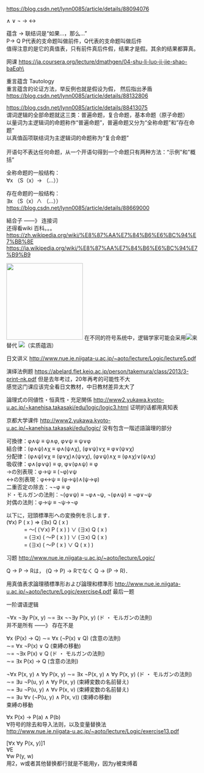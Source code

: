 https://blog.csdn.net/lynn0085/article/details/88094076

∧ ∨ ¬ → ↔

蕴含 → 联结词是“如果…，那么…” <br/>
P→ Q P代表的支命题叫做前件，Q代表的支命题叫做后件<br/>
值得注意的是它的真值表，只有前件真后件假，结果才是假。其余的结果都算真。

网课 https://ja.coursera.org/lecture/dmathgen/04-shu-li-luo-ji-jie-shao-baEqh\

重言蕴含 Tautology <br/>
重言蕴含的论证方法，举反例也就是假设为假， 然后指出矛盾 https://blog.csdn.net/lynn0085/article/details/88132806

https://blog.csdn.net/lynn0085/article/details/88413075<br/>
谓词逻辑的全部命题就这三类：普遍命题，复合命题，基本命题（原子命题）<br/>
以量词为主逻辑词的命题称作“普遍命题”，普遍命题又分为“全称命题”和”存在命题“<br/>
以真值函项联结词为主逻辑词的命题称为“复合命题”<br/><br/>
开语句不表达任何命题，从一个开语句得到一个命题只有两种方法：“示例"和"概括”<br/>

全称命题的一般结构：<br/>
∀x （S（x）→ （…））

存在命题的一般结构：<br/>
∃x （S（x）∧ （…））<br/>
https://blog.csdn.net/lynn0085/article/details/88669000

結合子 ——》 连接词 <br/>
还得看wiki 百科。。。<br/>
https://zh.wikipedia.org/wiki/%E8%87%AA%E7%84%B6%E6%BC%94%E7%BB%8E <br/>
https://ja.wikipedia.org/wiki/%E8%87%AA%E7%84%B6%E6%BC%94%E7%B9%B9 <br/>

<img src="https://pic1.zhimg.com/v2-34100ece73c1a4ff36fe712cd472e7fd_r.jpg" style="width:200px"/>
在不同的符号系统中，逻辑学家可能会采用<img src="https://www.zhihu.com/equation?tex=%5Csupset" />来替代 <img src="https://www.zhihu.com/equation?tex=%5Crightarrow" />（实质蕴涵）

日文讲义 http://www.nue.ie.niigata-u.ac.jp/~aoto/lecture/Logic/lecture5.pdf

演绎法例题 https://abelard.flet.keio.ac.jp/person/takemura/class/2013/3-print-nk.pdf 但是去年考过，20年再考的可能性不大 <br/>
感觉这门课应该完全看日文教材，中日教材差异太大了

論理式の同値性・恒真性・充足関係 http://www2.yukawa.kyoto-u.ac.jp/~kanehisa.takasaki/edu/logic/logic3.html 证明的话都用真知表

京都大学课件 http://www2.yukawa.kyoto-u.ac.jp/~kanehisa.takasaki/edu/logic/ 没有包含一階述語論理的部分

可換律：φ∧ψ ≡ ψ∧φ, φ∨ψ ≡ ψ∨φ <br/>
結合律：(φ∧ψ)∧χ ≡ φ∧(ψ∧χ), (φ∨ψ)∨χ ≡ φ∨(ψ∨χ) <br/>
分配律：(φ∧ψ)∨χ ≡ (φ∨χ)∧(ψ∨χ), (φ∨ψ)∧χ ≡ (φ∧χ)∨(ψ∧χ) <br/>
吸収律：φ∧(φ∨ψ) ≡ φ, φ∨(φ∧ψ) ≡ φ <br/>
→の別表現：φ→ψ ≡ (¬φ)∨ψ <br/>
↔の別表現：φ↔ψ ≡ (φ→ψ)∧(ψ→φ) <br/>
二重否定の除去：¬¬φ ≡ φ <br/>
ド・モルガンの法則：¬(φ∨ψ) ≡ ¬φ∧¬ψ, ¬(φ∧ψ) ≡ ¬φ∨¬ψ <br/>
対偶の法則：φ→ψ ≡ ¬ψ→¬φ <br/>

以下に，冠頭標準形への変換例を示します．<br/>
(∀x) P ( x ) ⇒ (∃x) Q ( x )<br/>
　　　 = ～( (∀x) P ( x ) ) ∨ (∃x) Q ( x )<br/>
　　　 = (∃x) ( ～P ( x ) ) ∨ (∃x) Q ( x )<br/>
　　　 = (∃x) ( ～P ( x ) ∨ Q ( x ) )<br/>

习题 http://www.nue.ie.niigata-u.ac.jp/~aoto/lecture/Logic/

Q → P → Rは， (Q → P) → Rでなく Q → (P → R)．

用真值表求論理積標準形および論理和標準形  http://www.nue.ie.niigata-u.ac.jp/~aoto/lecture/Logic/exercise4.pdf 最后一题

一阶谓语逻辑

¬∀x ¬∃y P(x, y) ∼= ∃x ¬¬∃y P(x, y) (ド ・ モルガンの法則)<br/>
并不是所有 ——》 存在不是

∀x (P(x) → Q) ∼= ∀x (¬P(x) ∨ Q) (含意の法則)<br/>
∼= ∀x ¬P(x) ∨ Q (束縛の移動)<br/>
∼= ¬∃x P(x) ∨ Q (ド ・ モルガンの法則)<br/>
∼= ∃x P(x) → Q (含意の法則)<br/>

¬∀x P(x, y) ∧ ∀y P(x, y) ∼= ∃x ¬P(x, y) ∧ ∀y P(x, y) (ド ・ モルガンの法則)<br/>
∼= ∃u ¬P(u, y) ∧ ∀y P(x, y) (束縛変数の名前替え)<br/>
∼= ∃u ¬P(u, y) ∧ ∀v P(x, v) (束縛変数の名前替え)<br/>
∼= ∃u ∀v (¬P(u, y) ∧ P(x, v)) (束縛の移動)<br/>
 束縛の移動

∀x P(x) → P(a) ∧ P(b) <br/>
∀符号的除去和导入法则，以及变量替换法<br/>
http://www.nue.ie.niigata-u.ac.jp/~aoto/lecture/Logic/exercise13.pdf

[∀x ∀y P(x, y)]1   <br/>
                   ∀E <br/>
   ∀w P(y, w)<br/>
用2，w或者其他替换都行就是不能用y，因为y被束缚着
